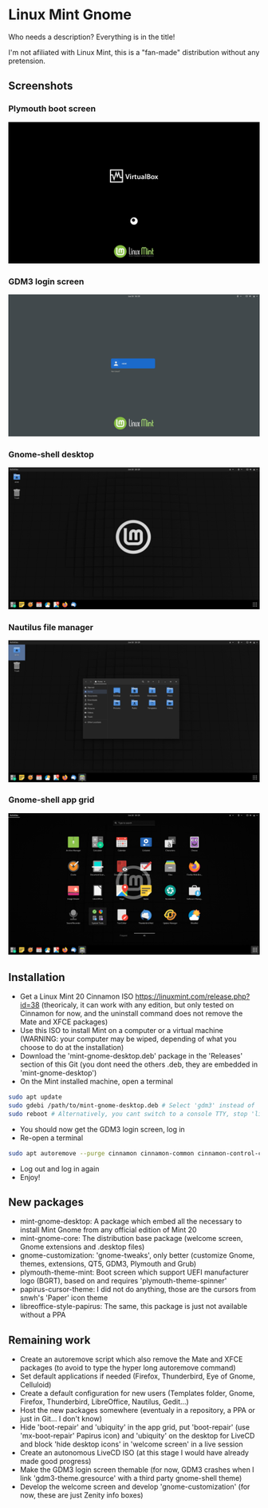 # Linux Mint Gnome
Who needs a description? Everything is in the title!

I'm not afiliated with Linux Mint, this is a "fan-made" distribution without any pretension.

## Screenshots

### Plymouth boot screen
![Plymouth boot screen](1_boot.png)

### GDM3 login screen
![GDM3 login screen](2_gdm3.png)

### Gnome-shell desktop
![Gnome-shell desktop](3_desktop.png)

### Nautilus file manager
![Nautilus file manager](4_nautilus.png)

### Gnome-shell app grid
![Gnome-shell app grid](5_apps.png)

## Installation

- Get a Linux Mint 20 Cinnamon ISO https://linuxmint.com/release.php?id=38 (theoricaly, it can work with any edition, but only tested on Cinnamon for now, and the uninstall command does not remove the Mate and XFCE packages)
- Use this ISO to install Mint on a computer or a virtual machine (WARNING: your computer may be wiped, depending of what you choose to do at the installation)
- Download the 'mint-gnome-desktop.deb' package in the 'Releases' section of this Git (you dont need the others .deb, they are embedded in 'mint-gnome-desktop')
- On the Mint installed machine, open a terminal
```bash
sudo apt update
sudo gdebi /path/to/mint-gnome-desktop.deb # Select 'gdm3' instead of 'lightdm' when asked
sudo reboot # Alternatively, you cant switch to a console TTY, stop 'lightdm.service' and start 'gdm.service'
```
- You should now get the GDM3 login screen, log in
- Re-open a terminal
```bash
sudo apt autoremove --purge cinnamon cinnamon-common cinnamon-control-center cinnamon-control-center-data cinnamon-control-center-dbg cinnamon-desktop-data cinnamon-l10n cinnamon-screensaver cinnamon-session cinnamon-session-common cinnamon-settings-daemon dmz-cursor-theme gnome-power-manager gnote gucharmap hexchat humanity-icon-theme lightdm lightdm-settings mintlocale mintwelcome nemo nemo-data nemo-emblems onboard pix redshift redshift-gtk rhythmbox transmission-common transmission-gtk ubuntu-mono ubuntu-session warpinator xed xreader xviewer yaru-theme-gnome-shell
```
- Log out and log in again
- Enjoy!

## New packages

- mint-gnome-desktop: A package which embed all the necessary to install Mint Gnome from any official edition of Mint 20
- mint-gnome-core: The distribution base package (welcome screen, Gnome extensions and .desktop files)
- gnome-customization: 'gnome-tweaks', only better (customize Gnome, themes, extensions, QT5, GDM3, Plymouth and Grub)
- plymouth-theme-mint: Boot screen which support UEFI manufacturer logo (BGRT), based on and requires 'plymouth-theme-spinner'
- papirus-cursor-theme: I did not do anything, those are the cursors from snwh's 'Paper' icon theme
- libreoffice-style-papirus: The same, this package is just not available without a PPA

## Remaining work

- Create an autoremove script which also remove the Mate and XFCE packages (to avoid to type the hyper long autoremove command)
- Set default applications if needed (Firefox, Thunderbird, Eye of Gnome, Celluloid)
- Create a default configuration for new users (Templates folder, Gnome, Firefox, Thunderbird, LibreOffice, Nautilus, Gedit...)
- Host the new packages somewhere (eventualy in a repository, a PPA or just in Git... I don't know)
- Hide 'boot-repair' and 'ubiquity' in the app grid, put 'boot-repair' (use 'mx-boot-repair' Papirus icon) and 'ubiquity' on the desktop for LiveCD and block 'hide desktop icons' in 'welcome screen' in a live session
- Create an autonomous LiveCD ISO (at this stage I would have already made good progress)
- Make the GDM3 login screen themable (for now, GDM3 crashes when I link 'gdm3-theme.gresource' with a third party gnome-shell theme)
- Develop the welcome screen and develop 'gnome-customization' (for now, these are just Zenity info boxes)
